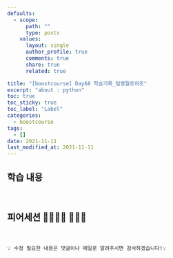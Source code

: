 ```yaml
---
defaults:
  - scope:
      path: ""
      type: posts
    values:
      layout: single
      author_profile: true
      comments: true
      share: true
      related: true

title: "[boostcourse] Day68 학습기록_팀명뭘로하조"
excerpt: "about : python"
toc: true
toc_sticky: true
toc_label: "Label"
categories:
  - boostcourse
tags:
  - []
date: 2021-11-11
last_modified_at: 2021-11-11
---
```


## 학습 내용


<br>

## 피어세션 👨‍👨‍👦‍👦 👨‍👨‍👦


<br>


```
💡 수정 필요한 내용은 댓글이나 메일로 알려주시면 감사하겠습니다!💡 
```
